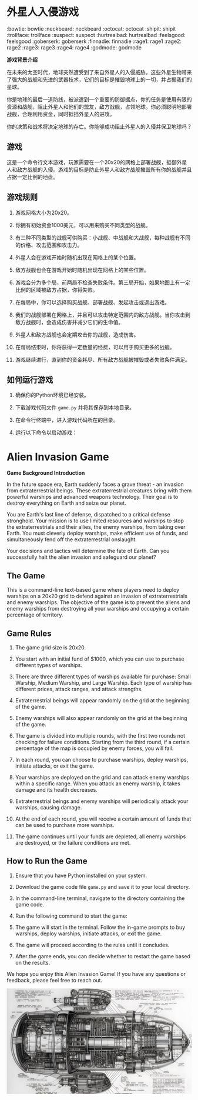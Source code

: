 # 外星人入侵游戏

:bowtie:	bowtie
:neckbeard:	neckbeard
:octocat:	octocat
:shipit:	shipit
:trollface:	trollface
:suspect:	 suspect
:hurtrealbad:	hurtrealbad
:feelsgood:	feelsgood
:goberserk:	 goberserk
:finnadie:	finnadie
:rage1:	rage1
:rage2:	rage2
:rage3:	rage3
:rage4:	rage4
:godmode:	godmode

**游戏背景介绍**

在未来的太空时代，地球突然遭受到了来自外星人的入侵威胁。这些外星生物带来了强大的战舰和先进的武器技术，它们的目标是摧毁地球上的一切，并占据我们的星球。

你是地球的最后一道防线，被派遣到一个重要的防御据点，你的任务是使用有限的资源和战舰，阻止外星人和他们的盟友，敌方战舰，占领地球。你必须聪明地部署战舰，合理利用资金，同时抵挡外星人的进攻。

你的决策和战术将决定地球的存亡。你能够成功阻止外星人的入侵并保卫地球吗？

## 游戏

这是一个命令行文本游戏，玩家需要在一个20x20的网格上部署战舰，抵御外星人和敌方战舰的入侵。游戏的目标是防止外星人和敌方战舰摧毁所有你的战舰并且占据一定比例的地盘。

## 游戏规则

1. 游戏网格大小为20x20。

2. 你拥有初始资金1000美元，可以用来购买不同类型的战舰。

3. 有三种不同类型的战舰可供购买：小战舰、中战舰和大战舰，每种战舰有不同的价格、攻击范围和攻击力。

4. 外星人会在游戏开始时随机出现在网格上的某个位置。

5. 敌方战舰也会在游戏开始时随机出现在网格上的某些位置。

6. 游戏会分为多个局，前两局不检查失败条件。第三局开始，如果地图上有一定比例的区域被敌方占据，你将失败。

7. 在每局中，你可以选择购买战舰、部署战舰、发起攻击或退出游戏。

8. 我们的战舰部署在网格上，并且可以攻击特定范围内的敌方战舰。当你攻击到敌方战舰时，会造成伤害并减少它们的生命值。

9. 外星人和敌方战舰也会定期攻击你的战舰，造成伤害。

10. 在每局结束时，你将获得一定数量的经费，可以用于购买更多的战舰。

11. 游戏继续进行，直到你的资金耗尽、所有敌方战舰被摧毁或者失败条件满足。

## 如何运行游戏

1. 确保你的Python环境已经安装。

2. 下载游戏代码文件 `game.py` 并将其保存到本地目录。

3. 在命令行终端中，进入游戏代码所在的目录。

4. 运行以下命令以启动游戏：


# Alien Invasion Game

**Game Background Introduction**

In the future space era, Earth suddenly faces a grave threat - an invasion from extraterrestrial beings. These extraterrestrial creatures bring with them powerful warships and advanced weapons technology. Their goal is to destroy everything on Earth and seize our planet.

You are Earth's last line of defense, dispatched to a critical defense stronghold. Your mission is to use limited resources and warships to stop the extraterrestrials and their allies, the enemy warships, from taking over Earth. You must cleverly deploy warships, make efficient use of funds, and simultaneously fend off the extraterrestrial onslaught.

Your decisions and tactics will determine the fate of Earth. Can you successfully halt the alien invasion and safeguard our planet?

## The Game

This is a command-line text-based game where players need to deploy warships on a 20x20 grid to defend against an invasion of extraterrestrials and enemy warships. The objective of the game is to prevent the aliens and enemy warships from destroying all your warships and occupying a certain percentage of territory.

## Game Rules

1. The game grid size is 20x20.

2. You start with an initial fund of $1000, which you can use to purchase different types of warships.

3. There are three different types of warships available for purchase: Small Warship, Medium Warship, and Large Warship. Each type of warship has different prices, attack ranges, and attack strengths.

4. Extraterrestrial beings will appear randomly on the grid at the beginning of the game.

5. Enemy warships will also appear randomly on the grid at the beginning of the game.

6. The game is divided into multiple rounds, with the first two rounds not checking for failure conditions. Starting from the third round, if a certain percentage of the map is occupied by enemy forces, you will fail.

7. In each round, you can choose to purchase warships, deploy warships, initiate attacks, or exit the game.

8. Your warships are deployed on the grid and can attack enemy warships within a specific range. When you attack an enemy warship, it takes damage and its health decreases.

9. Extraterrestrial beings and enemy warships will periodically attack your warships, causing damage.

10. At the end of each round, you will receive a certain amount of funds that can be used to purchase more warships.

11. The game continues until your funds are depleted, all enemy warships are destroyed, or the failure conditions are met.

## How to Run the Game

1. Ensure that you have Python installed on your system.

2. Download the game code file `game.py` and save it to your local directory.

3. In the command-line terminal, navigate to the directory containing the game code.

4. Run the following command to start the game:

5. The game will start in the terminal. Follow the in-game prompts to buy warships, deploy warships, initiate attacks, or exit the game.

6. The game will proceed according to the rules until it concludes.

7. After the game ends, you can decide whether to restart the game based on the results.

We hope you enjoy this Alien Invasion Game! If you have any questions or feedback, please feel free to reach out.


![image](https://github.com/Malkielz/alien_game/blob/main/img/2.jpg)

